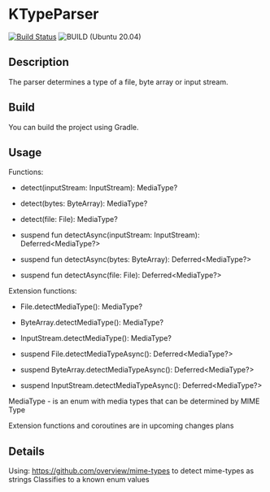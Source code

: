 # KTypeParser
[![Build Status](https://travis-ci.org/Isabek/media-type-parser.svg)](https://travis-ci.org/Isabek/es-response-parser)
![BUILD (Ubuntu 20.04)](https://github.com/alekseinovikov/KTypeParser/workflows/BUILD%20(Ubuntu%2020.04)/badge.svg?branch=master)

## Description
The parser determines a type of a file, byte array or input stream. 

## Build
You can build the project using Gradle.

## Usage

Functions:
* detect(inputStream: InputStream): MediaType?
* detect(bytes: ByteArray): MediaType?
* detect(file: File): MediaType?

* suspend fun detectAsync(inputStream: InputStream): Deferred<MediaType?>
* suspend fun detectAsync(bytes: ByteArray): Deferred<MediaType?>
* suspend fun detectAsync(file: File): Deferred<MediaType?>

Extension functions:
* File.detectMediaType(): MediaType?
* ByteArray.detectMediaType(): MediaType?
* InputStream.detectMediaType(): MediaType?

* suspend File.detectMediaTypeAsync(): Deferred<MediaType?>
* suspend ByteArray.detectMediaTypeAsync(): Deferred<MediaType?>
* suspend InputStream.detectMediaTypeAsync(): Deferred<MediaType?>

MediaType - is an enum with media types that can be determined by MIME Type

Extension functions and coroutines are in upcoming changes plans

## Details
Using: https://github.com/overview/mime-types to detect mime-types as strings
Classifies to a known enum values 
